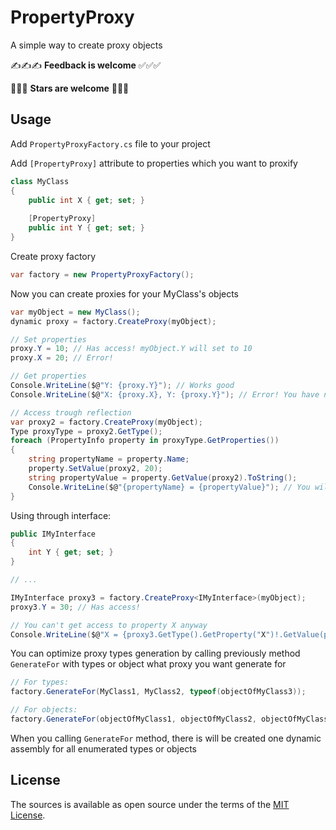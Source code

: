 # PropertyProxy
A simple way to create proxy objects

✍✍✍ **Feedback is welcome** ✅✅✅

💚💚💚 **Stars are welcome** 💚💚💚

## Usage
Add `PropertyProxyFactory.cs` file to your project

Add `[PropertyProxy]` attribute to properties which you want to proxify
```csharp
class MyClass
{
    public int X { get; set; }
    
    [PropertyProxy]
    public int Y { get; set; }
}
```

Create proxy factory
```csharp
var factory = new PropertyProxyFactory();
```

Now you can create proxies for your MyClass's objects
```csharp
var myObject = new MyClass();
dynamic proxy = factory.CreateProxy(myObject);

// Set properties
proxy.Y = 10; // Has access! myObject.Y will set to 10
proxy.X = 20; // Error!

// Get properties
Console.WriteLine($@"Y: {proxy.Y}"); // Works good
Console.WriteLine($@"X: {proxy.X}, Y: {proxy.Y}"); // Error! You have not access to property X

// Access trough reflection
var proxy2 = factory.CreateProxy(myObject);
Type proxyType = proxy2.GetType();
foreach (PropertyInfo property in proxyType.GetProperties())
{
    string propertyName = property.Name;
    property.SetValue(proxy2, 20);
    string propertyValue = property.GetValue(proxy2).ToString();
    Console.WriteLine($@"{propertyName} = {propertyValue}"); // You will see only "Y = 20"
}
```

Using through interface:
```csharp
public IMyInterface
{
    int Y { get; set; }
}

// ...

IMyInterface proxy3 = factory.CreateProxy<IMyInterface>(myObject);
proxy3.Y = 30; // Has access!

// You can't get access to property X anyway
Console.WriteLine($@"X = {proxy3.GetType().GetProperty("X")!.GetValue(proxy3)}"); // Error
```

You can optimize proxy types generation by calling previously method `GenerateFor` with types or object what proxy you want generate for
```csharp
// For types:
factory.GenerateFor(MyClass1, MyClass2, typeof(objectOfMyClass3));

// For objects:
factory.GenerateFor(objectOfMyClass1, objectOfMyClass2, objectOfMyClass3);
```
When you calling `GenerateFor` method, there is will be created one dynamic assembly for all enumerated types or objects

## License

The sources is available as open source under the terms of the [MIT License](http://opensource.org/licenses/MIT).
